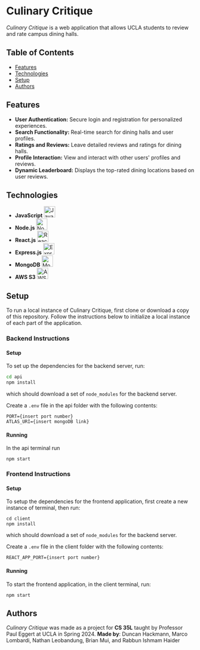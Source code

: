 # Culinary Critique


_Culinary Critique_ is a web application that allows UCLA students to review and rate campus dining halls.


## Table of Contents
- [Features](#features)
- [Technologies](#technologies)
- [Setup](#setup)
- [Authors](#authors)

## Features

- **User Authentication:** Secure login and registration for personalized experiences.
- **Search Functionality:** Real-time search for dining halls and user profiles.
- **Ratings and Reviews:** Leave detailed reviews and ratings for dining halls.
- **Profile Interaction:** View and interact with other users' profiles and reviews.
- **Dynamic Leaderboard:** Displays the top-rated dining locations based on user reviews.

## Technologies
 - **JavaScript** <img src="https://seeklogo.com/images/J/javascript-logo-8892AEFCAC-seeklogo.com.png" alt="JavaScript" width="30px">
 - **Node.js** <img src="https://seeklogo.com/images/N/nodejs-logo-FBE122E377-seeklogo.com.png" alt="Node.js" width="30px">
 - **React.js** <img src="https://cdn4.iconfinder.com/data/icons/logos-3/600/React.js_logo-512.png" alt="React.js" width="30px">
 - **Express.js** <img src="https://www.sohamkamani.com/static/65137ed3c844d05124dcfdab28263c21/38cea/express-routing-logo.png" alt="Express.js" height="30px">
 - **MongoDB** <img src="https://upload.wikimedia.org/wikipedia/commons/thumb/e/eb/MongoDB_Logo.png/1598px-MongoDB_Logo.png?20180423174357" alt="MongoDB" height="30px">
 - **AWS S3** <img src="https://a0.awsstatic.com/libra-css/images/logos/aws_logo_smile_1200x630.png" alt="AWS S3" width="30px">

## Setup

To run a local instance of Culinary Critique, first clone or download a copy of this repository. Follow the instructions below to initialize a local instance of each part of the application.

### Backend Instructions
#### Setup
To set up the dependencies for the backend server, run:
```bash
cd api
npm install
```
which should download a set of `node_modules` for the backend server.

Create a `.env` file in the api folder with the following contents:
```
PORT={insert port number}
ATLAS_URI={insert mongoDB link}
```

#### Running
In the api terminal run
```
npm start
```

### Frontend Instructions
#### Setup
To setup the dependencies for the frontend application, first create a new instance of terminal, then run:
```
cd client
npm install
```
which should download a set of `node_modules` for the backend server.

Create a `.env` file in the client folder with the following contents:
```
REACT_APP_PORT={insert port number}
```

#### Running
To start the frontend application, in the client terminal, run:
```
npm start
```

## Authors
_Culinary Critique_ was made as a project for **CS 35L** taught by Professor Paul Eggert at UCLA in Spring 2024. **Made by**: Duncan Hackmann, Marco Lombardi, Nathan Leobandung, Brian Mui, and Rabbun Ishmam Haider
